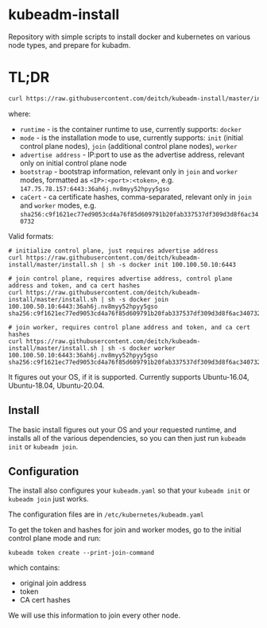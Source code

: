 # kubeadm-install

Repository with simple scripts to install docker and kubernetes on various node types, and prepare for kubadm.

# TL;DR

```sh
curl https://raw.githubusercontent.com/deitch/kubeadm-install/master/install.sh | sh -s <runtime> <mode> [<advertise address>] [bootstrap] [caCert]
```

where:

* `runtime` - is the container runtime to use, currently supports: `docker`
* `mode` - is the installation mode to use, currently supports: `init` (initial control plane nodes), `join` (additional control plane nodes), `worker`
* `advertise address` - IP:port to use as the advertise address, relevant only on initial control plane node
* `bootstrap` - bootstrap information, relevant only in `join` and `worker` modes, formatted as `<IP>:<port>:<token>`, e.g. `147.75.78.157:6443:36ah6j.nv8myy52hpyy5gso`
* `caCert` - ca certificate hashes, comma-separated, relevant only in `join` and `worker` modes, e.g. `sha256:c9f1621ec77ed9053cd4a76f85d609791b20fab337537df309d3d8f6ac340732`

Valid formats:

```console
# initialize control plane, just requires advertise address
curl https://raw.githubusercontent.com/deitch/kubeadm-install/master/install.sh | sh -s docker init 100.100.50.10:6443

# join control plane, requires advertise address, control plane address and token, and ca cert hashes
curl https://raw.githubusercontent.com/deitch/kubeadm-install/master/install.sh | sh -s docker join 100.100.50.10:6443:36ah6j.nv8myy52hpyy5gso sha256:c9f1621ec77ed9053cd4a76f85d609791b20fab337537df309d3d8f6ac340732

# join worker, requires control plane address and token, and ca cert hashes
curl https://raw.githubusercontent.com/deitch/kubeadm-install/master/install.sh | sh -s docker worker 100.100.50.10:6443:36ah6j.nv8myy52hpyy5gso sha256:c9f1621ec77ed9053cd4a76f85d609791b20fab337537df309d3d8f6ac340732
```

It figures out your OS, if it is supported. Currently supports Ubuntu-16.04, Ubuntu-18.04, Ubuntu-20.04.

## Install

The basic install figures out your OS and your requested runtime, and installs all of the various dependencies, so you can then just run `kubeadm init` or `kubeadm join`.

## Configuration

The install also configures your `kubeadm.yaml` so that your `kubeadm init` or `kubeadm join` just works.

The configuration files are in `/etc/kubernetes/kubeadm.yaml`

To get the token and hashes for join and worker modes, go to the initial control plane mode and run:

```
kubeadm token create --print-join-command
```

which contains:

* original join address
* token
* CA cert hashes

We will use this information to join every other node.
